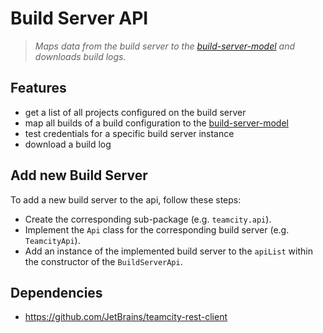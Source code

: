 # Build Server API

> _Maps data from the build server to the [build-server-model](../build-server-model) and downloads build logs._

## Features

- get a list of all projects configured on the build server
- map all builds of a build configuration to the [build-server-model](../build-server-model)
- test credentials for a specific build server instance
- download a build log

## Add new Build Server

To add a new build server to the api, follow these steps:

- Create the corresponding sub-package (e.g. `teamcity.api`).
- Implement the `Api` class for the corresponding build server (e.g. `TeamcityApi`).
- Add an instance of the implemented build server to the `apiList` within the constructor of the `BuildServerApi`.

## Dependencies

- https://github.com/JetBrains/teamcity-rest-client
